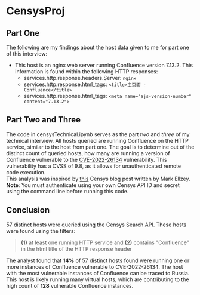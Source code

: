# CensysProj

## Part One
The following are my findings about the host data given to me for part one of this interview:
- This host is an nginx web server running Confluence version 7.13.2. This information is found within the following HTTP responses:
  - services.http.response.headers.Server: `nginx`
  - services.http.response.html_tags: `<title>主页面 - Confluence</title>`
  - services.http.response.html_tags: `<meta name="ajs-version-number" content="7.13.2">`


## Part Two and Three
The code in censysTechnical.ipynb serves as the part *two* and *three* of my technical interview. All hosts queried are running Confluence on the HTTP service, similar to the host from part one. The goal is to determine out of the distinct count of queried hosts, how many are running a version of Confluence vulnerable to the [CVE-2022-26134](https://nvd.nist.gov/vuln/detail/CVE-2022-26134) vulnerability. This vulnerability has a CVSS of 9.8, as it allows for unauthenticated remote code execution.\
This analysis was inspired by [this](https://censys.io/cve-2022-26134-confluenza-omicron-edition/) Censys blog post written by Mark Ellzey.\
**Note**: You must authenticate using your own Censys API ID and secret using the command line before running this code.

## Conclusion
57 distinct hosts were queried using the Censys Search API. These hosts were found using the filters:

> **(1)** at least one running HTTP service and **(2)** contains "Confluence" in the html title of the HTTP response header

The analyst found that **14%** of 57 distinct hosts found were running one or more instances of Confluence vulnerable to CVE-2022-26134. The host with the most vulnerable instances of Confluence can be traced to Russia. This host is likely running many virtual hosts, which are contributing to the high count of **128** vulnerable Confluence instances.

